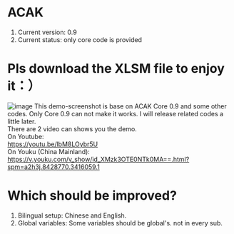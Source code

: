 ﻿# ACAK
1. Current version: 0.9
2. Current status: only core code is provided

# Pls download the XLSM file to enjoy it：）
 ![image](https://github.com/sdupjj/ACAK/blob/master/screenshots/20181224%20DEMO%2001.jpg)
      This demo-screenshot is base on ACAK Core 0.9 and some other codes. Only Core 0.9 can not make it works. I will release related codes a little later.  
      There are 2 video can shows you the demo.  
      On Youtube:  
          https://youtu.be/lbM8LOybr5U  
      On Youku (China Mainland):  
          https://v.youku.com/v_show/id_XMzk3OTE0NTk0MA==.html?spm=a2h3j.8428770.3416059.1  

# Which should be improved?
1. Bilingual setup: Chinese and English.
2. Global variables: Some variables should be global's. not in every sub.

